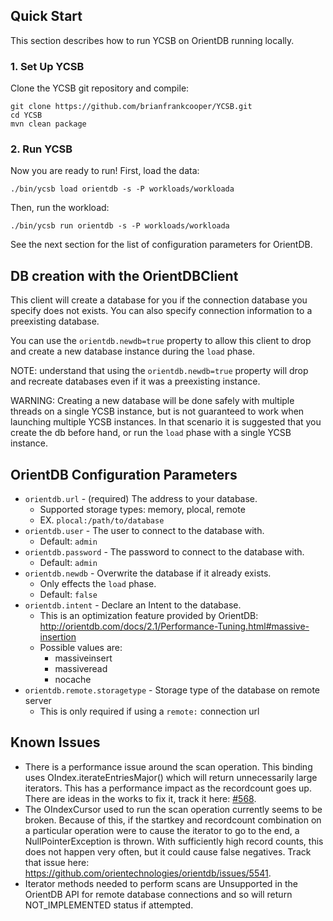 <!--
Copyright (c) 2012 - 2016 YCSB contributors. All rights reserved.

Licensed under the Apache License, Version 2.0 (the "License"); you
may not use this file except in compliance with the License. You
may obtain a copy of the License at

http://www.apache.org/licenses/LICENSE-2.0

Unless required by applicable law or agreed to in writing, software
distributed under the License is distributed on an "AS IS" BASIS,
WITHOUT WARRANTIES OR CONDITIONS OF ANY KIND, either express or
implied. See the License for the specific language governing
permissions and limitations under the License. See accompanying
LICENSE file.
-->

## Quick Start

This section describes how to run YCSB on OrientDB running locally. 

### 1. Set Up YCSB

Clone the YCSB git repository and compile:

    git clone https://github.com/brianfrankcooper/YCSB.git
    cd YCSB
    mvn clean package

### 2. Run YCSB
    
Now you are ready to run! First, load the data:

    ./bin/ycsb load orientdb -s -P workloads/workloada

Then, run the workload:

    ./bin/ycsb run orientdb -s -P workloads/workloada

See the next section for the list of configuration parameters for OrientDB.

## DB creation with the OrientDBClient
This client will create a database for you if the connection database you specify does not exists. You can also specify connection information to a preexisting database.

You can use the ```orientdb.newdb=true``` property to allow this client to drop and create a new database instance during the ```load``` phase.

NOTE: understand that using the ```orientdb.newdb=true``` property will drop and recreate databases even if it was a preexisting instance.

WARNING: Creating a new database will be done safely with multiple threads on a single YCSB instance, but is not guaranteed to work when launching multiple YCSB instances. In that scenario it is suggested that you create the db before hand, or run the ```load``` phase with a single YCSB instance.

## OrientDB Configuration Parameters

* ```orientdb.url``` - (required) The address to your database.
    * Supported storage types: memory, plocal, remote
    * EX. ```plocal:/path/to/database```
* ```orientdb.user``` - The user to connect to the database with.
    * Default: ```admin```
* ```orientdb.password``` - The password to connect to the database with.
    * Default: ```admin```
* ```orientdb.newdb``` - Overwrite the database if it already exists.
    * Only effects the ```load``` phase.
    * Default: ```false```
* ```orientdb.intent``` - Declare an Intent to the database.
    * This is an optimization feature provided by OrientDB: http://orientdb.com/docs/2.1/Performance-Tuning.html#massive-insertion
    * Possible values are:
        * massiveinsert
        * massiveread
        * nocache
* ```orientdb.remote.storagetype``` - Storage type of the database on remote server
    * This is only required if using a ```remote:``` connection url

## Known Issues

* There is a performance issue around the scan operation. This binding uses OIndex.iterateEntriesMajor() which will return unnecessarily large iterators. This has a performance impact as the recordcount goes up. There are ideas in the works to fix it, track it here: [#568](https://github.com/brianfrankcooper/YCSB/issues/568).
* The OIndexCursor used to run the scan operation currently seems to be broken. Because of this, if the startkey and recordcount combination on a particular operation were to cause the iterator to go to the end, a NullPointerException is thrown. With sufficiently high record counts, this does not happen very often, but it could cause false negatives. Track that issue here: https://github.com/orientechnologies/orientdb/issues/5541.
* Iterator methods needed to perform scans are Unsupported in the OrientDB API for remote database connections and so will return NOT_IMPLEMENTED status if attempted.
